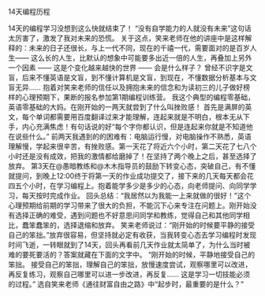 14天编程历程

14天的编程学习没想到这么快就结束了！
“没有自学能力的人就没有未来”这句话太厉害了，激发了我对未来的恐慌。
关于这点，笑来老师在他的讲座中是这样解释的：未来的日子还很长，与上一代不同，现在的千禧一代，需要面对的是百岁人生—— 这么长的人生，比默认的想象中可能要多出近一倍的人生，再叠加上另外一个因素 —— 这是个变化越来越快的世界 —— 会是什么样子？
曾经不识字是文盲，后来不懂英语是文盲，到不懂计算机是文盲，到现在，不懂数据分析基本与文盲无异……
抱着对笑来老师的信任以及拥抱未来的信念和为读初三的儿子做好榜样的心理预期下，果断的报名参加第1期编程训练营。
我这个典型的编程零基础，英语零基础的大妈。在刚开始的一两天就尝到了什么叫挫败感！
首先是满屏的英文，每个单词都需要用百度翻译过来才能理解，连起来就是不明白，根本无从下手，内心充满焦虑！有句话说的好“每个字你都认识，但是连起来你就是不知道他在说些什么。”
前两天我遇到的的困难有：电脑运行慢，对电脑操作不熟悉，英语理解慢，学起来很辛苦，有挫败感。第一天花了将近六个小时，第二天花了七八个小时还是没有成效，把我的激情都给磨掉了！在坚持了两个晚上之后，甚至选择了放弃。
第3天在@愚暗教练和@木木指导员的鼓励下转变心态，突破自己，有不懂就提问，到晚上12:00终于将第一天的作业成功提交了，接下来的几天每天都会花四五个小时，在学习编程上。抱着能学多少是多少的心态，向老师提问、向同学学习，每天按时完成作业。
回头总结：“我居然以为我能一上来就做的很好！”这个心理预期给前期的学习带来了很大的负担，不能沉下心来专注在问题上。刚开始没有选择正确的难受，遇到问题也不好意思问同学和教练，觉得自己和其他同学相比，蠢笨蠢笨的，选择退缩和放弃。
笑来老师说过：“刚开始的时候要平静的接受自己的笨拙。”放弃很容易，但坚持就必定有收获，当我转变心态去学习编程时发现时间飞逝，一转眼就到了14天，回头再看前几天作业就太简单了，为什么当时被难的要死要活的？答案就藏在下面的文字中。
“刚开始的时候，平静地接受自己的笨拙。
接受自己的笨拙，理解自己的笨拙，放慢速度尝试，观察哪里可以改进，再反复练习，观察自己哪里可以进一步改进，再反复…… 这是学习一切技能必须的过程。”
选自笑来老师《通往财富自由之路》中“起步时，最重要的是什么？”